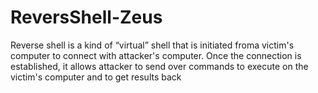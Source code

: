 # ReversShell-Zeus
 Reverse shell is a kind of
 “virtual” shell that is initiated froma victim's computer to connect with attacker's computer.
 Once the connection is established, it allows attacker
 to send over commands to execute on the victim's computer and to get results back
